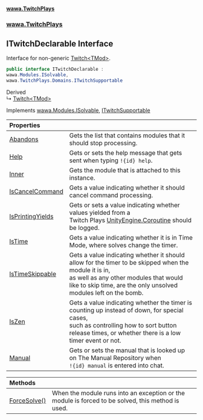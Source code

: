 #### [wawa.TwitchPlays](index.md 'index')
### [wawa.TwitchPlays](wawa.TwitchPlays.md 'wawa.TwitchPlays')

## ITwitchDeclarable Interface

Interface for non-generic [Twitch&lt;TMod&gt;](Twitch{TMod}.md 'wawa.TwitchPlays.Twitch<TMod>').

```csharp
public interface ITwitchDeclarable :
wawa.Modules.ISolvable,
wawa.TwitchPlays.Domains.ITwitchSupportable
```

Derived  
&#8627; [Twitch&lt;TMod&gt;](Twitch{TMod}.md 'wawa.TwitchPlays.Twitch<TMod>')

Implements [wawa.Modules.ISolvable](https://docs.microsoft.com/en-us/dotnet/api/wawa.Modules.ISolvable 'wawa.Modules.ISolvable'), [ITwitchSupportable](ITwitchSupportable.md 'wawa.TwitchPlays.Domains.ITwitchSupportable')

| Properties | |
| :--- | :--- |
| [Abandons](ITwitchDeclarable.Abandons.md 'wawa.TwitchPlays.ITwitchDeclarable.Abandons') | Gets the list that contains modules that it should stop processing. |
| [Help](ITwitchDeclarable.Help.md 'wawa.TwitchPlays.ITwitchDeclarable.Help') | Gets or sets the help message that gets sent when typing `!{id} help`. |
| [Inner](ITwitchDeclarable.Inner.md 'wawa.TwitchPlays.ITwitchDeclarable.Inner') | Gets the module that is attached to this instance. |
| [IsCancelCommand](ITwitchDeclarable.IsCancelCommand.md 'wawa.TwitchPlays.ITwitchDeclarable.IsCancelCommand') | Gets a value indicating whether it should cancel command processing. |
| [IsPrintingYields](ITwitchDeclarable.IsPrintingYields.md 'wawa.TwitchPlays.ITwitchDeclarable.IsPrintingYields') | Gets or sets a value indicating whether values yielded from a<br/>Twitch Plays [UnityEngine.Coroutine](https://docs.microsoft.com/en-us/dotnet/api/UnityEngine.Coroutine 'UnityEngine.Coroutine') should be logged. |
| [IsTime](ITwitchDeclarable.IsTime.md 'wawa.TwitchPlays.ITwitchDeclarable.IsTime') | Gets a value indicating whether it is in Time Mode, where solves change the timer. |
| [IsTimeSkippable](ITwitchDeclarable.IsTimeSkippable.md 'wawa.TwitchPlays.ITwitchDeclarable.IsTimeSkippable') | Gets a value indicating whether it should allow for the timer to be skipped when the module it is in,<br/>as well as any other modules that would like to skip time, are the only unsolved modules left on the bomb. |
| [IsZen](ITwitchDeclarable.IsZen.md 'wawa.TwitchPlays.ITwitchDeclarable.IsZen') | Gets a value indicating whether the timer is counting up instead of down, for special cases,<br/>such as controlling how to sort button release times, or whether there is a low timer event or not. |
| [Manual](ITwitchDeclarable.Manual.md 'wawa.TwitchPlays.ITwitchDeclarable.Manual') | Gets or sets the manual that is looked up on The Manual Repository when<br/>`!{id} manual` is entered into chat. |

| Methods | |
| :--- | :--- |
| [ForceSolve()](ITwitchDeclarable.ForceSolve.md 'wawa.TwitchPlays.ITwitchDeclarable.ForceSolve()') | When the module runs into an exception or the module is forced to be solved, this method is used. |
